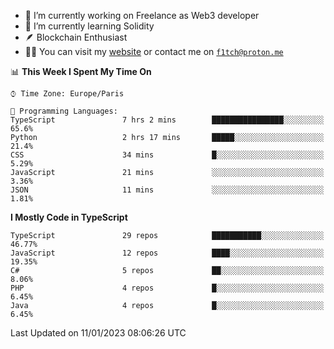 - 🔭 I’m currently working on Freelance as Web3 developer
- 🌱 I’m currently learning Solidity
- 🪶 Blockchain Enthusiast
- 👨‍💻 You can visit my [website](https://f1tch.xyz) or contact me on [`f1tch@proton.me`](mailto:f1tch@proton.me)

<!--START_SECTION:waka-->
📊 **This Week I Spent My Time On** 

```text
⌚︎ Time Zone: Europe/Paris

💬 Programming Languages: 
TypeScript               7 hrs 2 mins        ████████████████░░░░░░░░░   65.6% 
Python                   2 hrs 17 mins       █████░░░░░░░░░░░░░░░░░░░░   21.4% 
CSS                      34 mins             █░░░░░░░░░░░░░░░░░░░░░░░░   5.29% 
JavaScript               21 mins             ░░░░░░░░░░░░░░░░░░░░░░░░░   3.36% 
JSON                     11 mins             ░░░░░░░░░░░░░░░░░░░░░░░░░   1.81%

```

**I Mostly Code in TypeScript** 

```text
TypeScript               29 repos            ███████████░░░░░░░░░░░░░░   46.77% 
JavaScript               12 repos            ████░░░░░░░░░░░░░░░░░░░░░   19.35% 
C#                       5 repos             ██░░░░░░░░░░░░░░░░░░░░░░░   8.06% 
PHP                      4 repos             █░░░░░░░░░░░░░░░░░░░░░░░░   6.45% 
Java                     4 repos             █░░░░░░░░░░░░░░░░░░░░░░░░   6.45%

```



 Last Updated on 11/01/2023 08:06:26 UTC
<!--END_SECTION:waka-->
